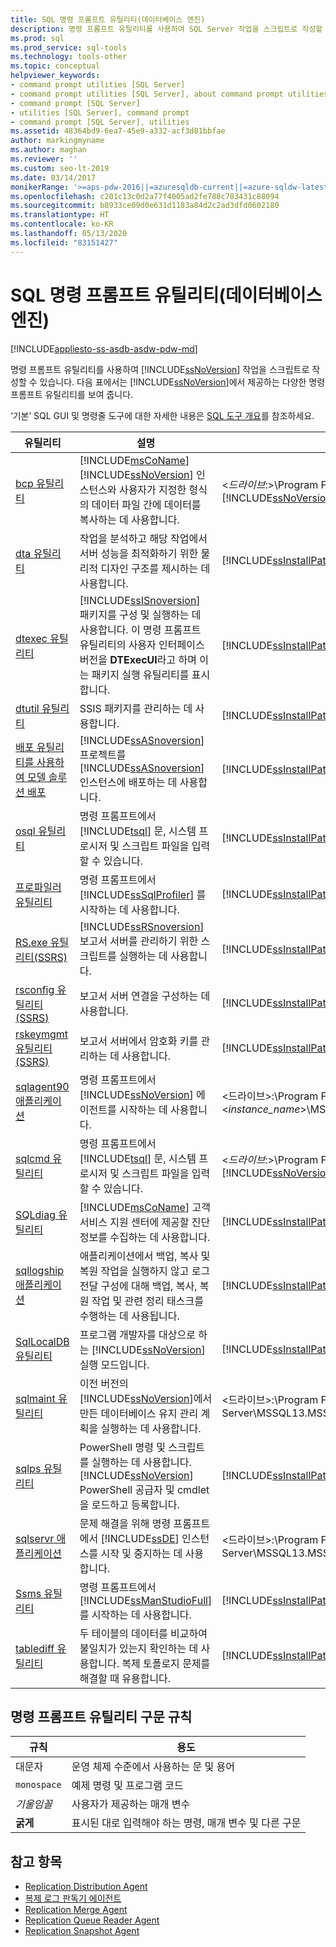 ```yaml
---
title: SQL 명령 프롬프트 유틸리티(데이터베이스 엔진)
description: 명령 프롬프트 유틸리티를 사용하여 SQL Server 작업을 스크립트로 작성할 수 있습니다. 이 문서에서는 SQL Server와 함께 제공되는 다양한 명령 프롬프트 유틸리티를 보여 줍니다.
ms.prod: sql
ms.prod_service: sql-tools
ms.technology: tools-other
ms.topic: conceptual
helpviewer_keywords:
- command prompt utilities [SQL Server]
- command prompt utilities [SQL Server], about command prompt utilities
- command prompt [SQL Server]
- utilities [SQL Server], command prompt
- command prompt [SQL Server], utilities
ms.assetid: 48364bd9-6ea7-45e9-a332-acf3d81bbfae
author: markingmyname
ms.author: maghan
ms.reviewer: ''
ms.custom: seo-lt-2019
ms.date: 03/14/2017
monikerRange: '>=aps-pdw-2016||=azuresqldb-current||=azure-sqldw-latest||>=sql-server-2016||=sqlallproducts-allversions||>=sql-server-linux-2017'
ms.openlocfilehash: c201c13c0d2a77f4005ad2fe788c783431c88094
ms.sourcegitcommit: b8933ce09d0e631d1183a84d2c2ad3dfd0602180
ms.translationtype: HT
ms.contentlocale: ko-KR
ms.lasthandoff: 05/13/2020
ms.locfileid: "83151427"
---
```

# <a name="sql-command-prompt-utilities-database-engine"></a>SQL 명령 프롬프트 유틸리티(데이터베이스 엔진)

[!INCLUDE[appliesto-ss-asdb-asdw-pdw-md](../includes/appliesto-ss-asdb-asdw-pdw-md.md)]

명령 프롬프트 유틸리티를 사용하여 [!INCLUDE[ssNoVersion](../includes/ssnoversion-md.md)] 작업을 스크립트로 작성할 수 있습니다. 다음 표에서는 [!INCLUDE[ssNoVersion](../includes/ssnoversion-md.md)]에서 제공하는 다양한 명령 프롬프트 유틸리티를 보여 줍니다.

‘기본’ SQL GUI 및 명령줄 도구에 대한 자세한 내용은 [SQL 도구 개요](overview-sql-tools.md)를 참조하세요.

|**유틸리티**|**설명**|**설치 위치**|  
|-----------------|---------------------|----------------------|  
|[bcp 유틸리티](../tools/bcp-utility.md)|[!INCLUDE[msCoName](../includes/msconame-md.md)] [!INCLUDE[ssNoVersion](../includes/ssnoversion-md.md)] 인스턴스와 사용자가 지정한 형식의 데이터 파일 간에 데이터를 복사하는 데 사용합니다.|\<*드라이브*:>\Program Files\\[!INCLUDE[msCoName](../includes/msconame-md.md)][!INCLUDE[ssNoVersion](../includes/ssnoversion-md.md)]\Client SDK\ODBC\110\Tools\Binn|  
|[dta 유틸리티](../tools/dta/dta-utility.md)|작업을 분석하고 해당 작업에서 서버 성능을 최적화하기 위한 물리적 디자인 구조를 제시하는 데 사용합니다.|[!INCLUDE[ssInstallPathVar](../includes/ssinstallpathvar-md.md)]Tools\Binn|  
|[dtexec 유틸리티](../integration-services/packages/dtexec-utility.md)|[!INCLUDE[ssISnoversion](../includes/ssisnoversion-md.md)] 패키지를 구성 및 실행하는 데 사용합니다. 이 명령 프롬프트 유틸리티의 사용자 인터페이스 버전을 **DTExecUI**라고 하며 이는 패키지 실행 유틸리티를 표시합니다.|[!INCLUDE[ssInstallPathVar](../includes/ssinstallpathvar-md.md)]DTS\Binn|  
|[dtutil 유틸리티](../integration-services/dtutil-utility.md)|SSIS 패키지를 관리하는 데 사용합니다.|[!INCLUDE[ssInstallPathVar](../includes/ssinstallpathvar-md.md)]DTS\Binn|  
|[배포 유틸리티를 사용하여 모델 솔루션 배포](https://docs.microsoft.com/analysis-services/multidimensional-models/deploy-model-solutions-with-the-deployment-utility)|[!INCLUDE[ssASnoversion](../includes/ssasnoversion-md.md)] 프로젝트를 [!INCLUDE[ssASnoversion](../includes/ssasnoversion-md.md)]인스턴스에 배포하는 데 사용합니다.|[!INCLUDE[ssInstallPathVar](../includes/ssinstallpathvar-md.md)]Tools\Binn\VShell\Common7\IDE|   
|[osql 유틸리티](../tools/osql-utility.md)|명령 프롬프트에서 [!INCLUDE[tsql](../includes/tsql-md.md)] 문, 시스템 프로시저 및 스크립트 파일을 입력할 수 있습니다.|[!INCLUDE[ssInstallPathVar](../includes/ssinstallpathvar-md.md)]Tools\Binn|  
|[프로파일러 유틸리티](../tools/profiler-utility.md)|명령 프롬프트에서 [!INCLUDE[ssSqlProfiler](../includes/sssqlprofiler-md.md)] 를 시작하는 데 사용합니다.|[!INCLUDE[ssInstallPathVar](../includes/ssinstallpathvar-md.md)]Tools\Binn|  
|[RS.exe 유틸리티&#40;SSRS&#41;](../reporting-services/tools/rs-exe-utility-ssrs.md)|[!INCLUDE[ssRSnoversion](../includes/ssrsnoversion-md.md)] 보고서 서버를 관리하기 위한 스크립트를 실행하는 데 사용합니다.|[!INCLUDE[ssInstallPathVar](../includes/ssinstallpathvar-md.md)]Tools\Binn|  
|[rsconfig 유틸리티&#40;SSRS&#41;](../reporting-services/tools/rsconfig-utility-ssrs.md)|보고서 서버 연결을 구성하는 데 사용합니다.|[!INCLUDE[ssInstallPathVar](../includes/ssinstallpathvar-md.md)]Tools\Binn|  
|[rskeymgmt 유틸리티&#40;SSRS&#41;](../reporting-services/tools/rskeymgmt-utility-ssrs.md)|보고서 서버에서 암호화 키를 관리하는 데 사용합니다.|[!INCLUDE[ssInstallPathVar](../includes/ssinstallpathvar-md.md)]Tools\Binn|  
|[sqlagent90 애플리케이션](../tools/sqlagent90-application.md)|명령 프롬프트에서 [!INCLUDE[ssNoVersion](../includes/ssnoversion-md.md)] 에이전트를 시작하는 데 사용합니다.|\<드라이브>:\Program Files\Microsoft SQL Server\\<*instance_name*>\MSSQL\Binn|  
|[sqlcmd 유틸리티](../tools/sqlcmd-utility.md)|명령 프롬프트에서 [!INCLUDE[tsql](../includes/tsql-md.md)] 문, 시스템 프로시저 및 스크립트 파일을 입력할 수 있습니다.|\<*드라이브*:>\Program Files\\[!INCLUDE[msCoName](../includes/msconame-md.md)][!INCLUDE[ssNoVersion](../includes/ssnoversion-md.md)]\Client SDK\ODBC\110\Tools\Binn|  
|[SQLdiag 유틸리티](../tools/sqldiag-utility.md)|[!INCLUDE[msCoName](../includes/msconame-md.md)] 고객 서비스 지원 센터에 제공할 진단 정보를 수집하는 데 사용합니다.|[!INCLUDE[ssInstallPathVar](../includes/ssinstallpathvar-md.md)]Tools\Binn|  
|[sqllogship 애플리케이션](../tools/sqllogship-application.md)|애플리케이션에서 백업, 복사 및 복원 작업을 실행하지 않고 로그 전달 구성에 대해 백업, 복사, 복원 작업 및 관련 정리 태스크를 수행하는 데 사용됩니다.|[!INCLUDE[ssInstallPathVar](../includes/ssinstallpathvar-md.md)]Tools\Binn|  
|[SqlLocalDB 유틸리티](../tools/sqllocaldb-utility.md)|프로그램 개발자를 대상으로 하는 [!INCLUDE[ssNoVersion](../includes/ssnoversion-md.md)] 실행 모드입니다.|[!INCLUDE[ssInstallPathVar](../includes/ssinstallpathvar-md.md)]Tools\Binn|  
|[sqlmaint 유틸리티](../tools/sqlmaint-utility.md)|이전 버전의 [!INCLUDE[ssNoVersion](../includes/ssnoversion-md.md)]에서 만든 데이터베이스 유지 관리 계획을 실행하는 데 사용합니다.|\<드라이브>:\Program Files\Microsoft SQL Server\MSSQL13.MSSQLSERVER\MSSQL\Binn|  
|[sqlps 유틸리티](../tools/sqlps-utility.md)|PowerShell 명령 및 스크립트를 실행하는 데 사용합니다. [!INCLUDE[ssNoVersion](../includes/ssnoversion-md.md)] PowerShell 공급자 및 cmdlet을 로드하고 등록합니다.|[!INCLUDE[ssInstallPathVar](../includes/ssinstallpathvar-md.md)]Tools\Binn|  
|[sqlservr 애플리케이션](../tools/sqlservr-application.md)|문제 해결을 위해 명령 프롬프트에서 [!INCLUDE[ssDE](../includes/ssde-md.md)] 인스턴스를 시작 및 중지하는 데 사용합니다.|\<드라이브>:\Program Files\Microsoft SQL Server\MSSQL13.MSSQLSERVER\MSSQL\Binn|  
|[Ssms 유틸리티](../tools/sql-server-management-studio/ssms-utility.md)|명령 프롬프트에서 [!INCLUDE[ssManStudioFull](../includes/ssmanstudiofull-md.md)] 를 시작하는 데 사용합니다.|[!INCLUDE[ssInstallPathVar](../includes/ssinstallpathvar-md.md)]Tools\Binn\VSShell\Common7\IDE|  
|[tablediff 유틸리티](../tools/tablediff-utility.md)|두 테이블의 데이터를 비교하여 불일치가 있는지 확인하는 데 사용합니다. 복제 토폴로지 문제를 해결할 때 유용합니다.|[!INCLUDE[ssInstallPathVar](../includes/ssinstallpathvar-md.md)]COM|  

## <a name="command-prompt-utilities-syntax-conventions"></a>명령 프롬프트 유틸리티 구문 규칙  
  
|**규칙**|**용도**|  
|--------------------|------------------|  
|대문자|운영 체제 수준에서 사용하는 문 및 용어|  
|`monospace`|예제 명령 및 프로그램 코드|  
|*기울임꼴*|사용자가 제공하는 매개 변수|  
|**굵게**|표시된 대로 입력해야 하는 명령, 매개 변수 및 다른 구문|  

## <a name="see-also"></a>참고 항목

* [Replication Distribution Agent](../relational-databases/replication/agents/replication-distribution-agent.md)
* [복제 로그 판독기 에이전트](../relational-databases/replication/agents/replication-log-reader-agent.md)
* [Replication Merge Agent](../relational-databases/replication/agents/replication-merge-agent.md)
* [Replication Queue Reader Agent](../relational-databases/replication/agents/replication-queue-reader-agent.md)
* [Replication Snapshot Agent](../relational-databases/replication/agents/replication-snapshot-agent.md)